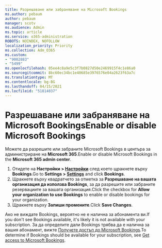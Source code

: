 ```yaml
---
title: Разрешаване или забраняване на Microsoft Bookings
ms.author: pebaum
author: pebaum
manager: scotv
ms.audience: Admin
ms.topic: article
ms.service: o365-administration
ROBOTS: NOINDEX, NOFOLLOW
localization_priority: Priority
ms.collection: Adm_O365
ms.custom:
- "9002883"
- "5499"
ms.openlocfilehash: 05ee4c8a9e5c3f7b0827d50e2469915f4c1e86a0
ms.sourcegitcommit: 8bc60ec34bc1e40685e3976576e04a2623f63a7c
ms.translationtype: MT
ms.contentlocale: bg-BG
ms.lasthandoff: 04/15/2021
ms.locfileid: "51814037"
---
```

# <a name="enable-or-disable-microsoft-bookings"></a><span data-ttu-id="4e04c-102">Разрешаване или забраняване на Microsoft Bookings</span><span class="sxs-lookup"><span data-stu-id="4e04c-102">Enable or disable Microsoft Bookings</span></span>

<span data-ttu-id="4e04c-103">Можете да разрешите или забраните Microsoft Bookings в центъра за администриране на **Microsoft 365**.</span><span class="sxs-lookup"><span data-stu-id="4e04c-103">Enable or disable Microsoft Bookings in the **Microsoft 365 admin center**.</span></span>

1. <span data-ttu-id="4e04c-104">Отидете на **Настройки > [Настройки](https://admin.microsoft.com/Adminportal/Home?source=applauncher#/Settings/Services)** след което щракнете върху **Bookings**.</span><span class="sxs-lookup"><span data-stu-id="4e04c-104">Go to **Settings > [Settings](https://admin.microsoft.com/Adminportal/Home?source=applauncher#/Settings/Services)** and click **Bookings**.</span></span>
2. <span data-ttu-id="4e04c-105">Щракнете върху квадратчето за отметка за **Разрешаване на вашата организация да използва Bookings**, за да разрешите или забраните резервациите за вашата организация.</span><span class="sxs-lookup"><span data-stu-id="4e04c-105">Click the checkbox for **Allow your organization to use Bookings** to enable or disable bookings for your organization.</span></span>
3. <span data-ttu-id="4e04c-106">Щракнете върху **Запиши промените**.</span><span class="sxs-lookup"><span data-stu-id="4e04c-106">Click **Save Changes**.</span></span>

<span data-ttu-id="4e04c-107">Ако не виждате Bookings, вероятно не е налична за абонамента ви.</span><span class="sxs-lookup"><span data-stu-id="4e04c-107">If you don't see Bookings available, it's likely it is not available with your subscription.</span></span> <span data-ttu-id="4e04c-108">За да определите дали Bookings трябва да е налична за вашия абонамент, вижте [Получете достъп до Microsoft Bookings](https://support.microsoft.com/en-us/office/get-access-to-microsoft-bookings-5382dc07-aaa5-45c9-8767-502333b214ce).</span><span class="sxs-lookup"><span data-stu-id="4e04c-108">To determine if Bookings should be available for your subscription, see [Get access to Microsoft Bookings](https://support.microsoft.com/en-us/office/get-access-to-microsoft-bookings-5382dc07-aaa5-45c9-8767-502333b214ce).</span></span>
